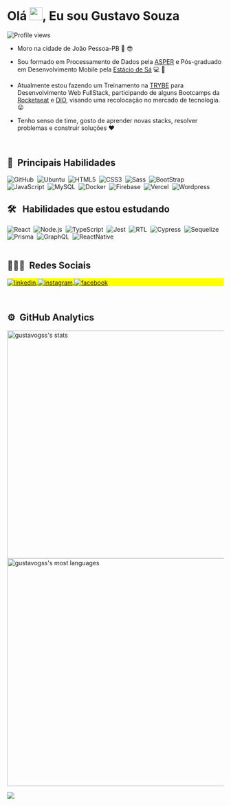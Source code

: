 
<h1 align="left">Olá <img src="https://raw.githubusercontent.com/kaueMarques/kaueMarques/master/hi.gif" width="30px">, Eu sou Gustavo Souza</h1>
<p align="left"> <img src="https://komarev.com/ghpvc/?username=gustavogss&color=yellow" alt="Profile views" /> </p>

- Moro na cidade de João Pessoa-PB :sunrise: :sunglasses:

- Sou formado em Processamento de Dados pela [ASPER](https://www.asper.edu.br/) e Pós-graduado em Desenvolvimento Mobile pela [Estácio de Sá](https://estacio.br/) :computer: :iphone:

- Atualmente estou fazendo um Treinamento na [TRYBE](https://www.betrybe.com/) para Desenvolvimento Web FullStack, participando de alguns Bootcamps da [Rocketseat](https://www.rocketseat.com.br/) e [DIO](https://web.dio.me/), visando uma recolocação no mercado de tecnologia. 😜

- Tenho senso de time, gosto de aprender novas stacks, resolver problemas e construir soluções :heart:
<br />

## :robot: &nbsp;Principais Habilidades 

![GitHub](https://img.shields.io/badge/-GitHub-184DA5?style=flat&logo=github)&nbsp;
![Ubuntu](https://img.shields.io/badge/-Ubuntu-184DA5?style=flat&logo=ubuntu)&nbsp;
![HTML5](https://img.shields.io/badge/-HTML5-184DA5?style=flat&logo=html5)&nbsp;
![CSS3](https://img.shields.io/badge/-CSS3-184DA5?style=flat&logo=css3)&nbsp;
![Sass](https://img.shields.io/badge/-SAAS-184DA5?style=flat&logo=sass)&nbsp;
![BootStrap](https://img.shields.io/badge/-BootStrap-184DA5?style=flat&logo=bootstrap)&nbsp;
![JavaScript](https://img.shields.io/badge/-Javascript-184DA5?style=flat&logo=javascript)&nbsp;
![MySQL](https://img.shields.io/badge/-MySQL-184DA5?style=flat&logo=mysql)&nbsp;
![Docker](https://img.shields.io/badge/-Docker-184DA5?style=flat&logo=docker)&nbsp;
![Firebase](https://img.shields.io/badge/-Firebase-184DA5?style=flat&logo=firebase)&nbsp;
![Vercel](https://img.shields.io/badge/-Vercel-184DA5?style=flat&logo=vercel)&nbsp;
![Wordpress](https://img.shields.io/badge/-Wordpress-184DA5?style=flat&logo=wordpress)&nbsp;
<br>

## 🛠 &nbsp; Habilidades que estou estudando

![React](https://img.shields.io/badge/-React-184DA5?style=flat&logo=react)&nbsp;
![Node.js](https://img.shields.io/badge/-NodeJs-184DA5?style=flat&logo=node.js)&nbsp;
![TypeScript](https://img.shields.io/badge/-Typescript-184DA5?style=flat&logo=typescript)&nbsp;
![Jest](https://img.shields.io/badge/-Jest-184DA5?style=flat&logo=jest)&nbsp;
![RTL](https://img.shields.io/badge/-RTL-184DA5?style=flat&logo=rtl)&nbsp;
![Cypress](https://img.shields.io/badge/-Cypress-184DA5?style=flat&logo=cypress)&nbsp;
![Sequelize](https://img.shields.io/badge/-Sequelize-184DA5?style=flat&logo=sequelize)&nbsp;
![Prisma](https://img.shields.io/badge/-Prisma-184DA5?style=flat&logo=prisma)&nbsp;
![GraphQL](https://img.shields.io/badge/-GraphQL-184DA5?style=flat&logo=graphql)&nbsp;
![ReactNative](https://img.shields.io/badge/-ReactNative-184DA5?style=flat&logo=react)&nbsp;
<br><br>

## 👨🏽‍🦲 &nbsp;Redes Sociais

<p align="left" style="background:yellow">
<a href="https://www.linkedin.com/in/gustavosouza-jp/" target="_blank">
  <img align="center" src="https://img.shields.io/badge/-gustavogss-184DA5?style=flat&logo=linkedin" alt="linkedin"/>
</a>
<a href="https://www.instagram.com/gustavogss.jp/?hl=pt-br" target="_blank">
 <img align="center" src="https://img.shields.io/badge/-gustavogss-184DA5?style=flat&logo=instagram" alt="instagram"/>
</a>
<a href="https://www.facebook.com/gustavogss.jp/" target="_blank">
 <img align="center" src="https://img.shields.io/badge/-gustavogss-184DA5?style=flat&logo=facebook" alt="facebook"/>
</a>
</p><br>


## ⚙️ &nbsp;GitHub Analytics

<p align="left">
<img width="530em" src="https://github-readme-stats.vercel.app/api?username=gustavogss&show_icons=true&theme=vision-friendly-dark" alt="gustavogss's stats"/>
<img width="530em" src="https://github-readme-stats.vercel.app/api/top-langs/?username=gustavogss&layout=compact&theme=vision-friendly-dark" alt="gustavogss's most languages"/>
</p>

<a href="http://www.github.com/gustavogss"><img src="https://github-readme-streak-stats.herokuapp.com/?user=gustavogss&stroke=ffffff&background=171717&ring=3382ed&fire=3382ed&currStreakNum=ffffff&currStreakLabel=3382ed&sideNums=ffffff&sideLabels=ffffff&dates=ffffff&hide_border=true" /></a>
<br>
